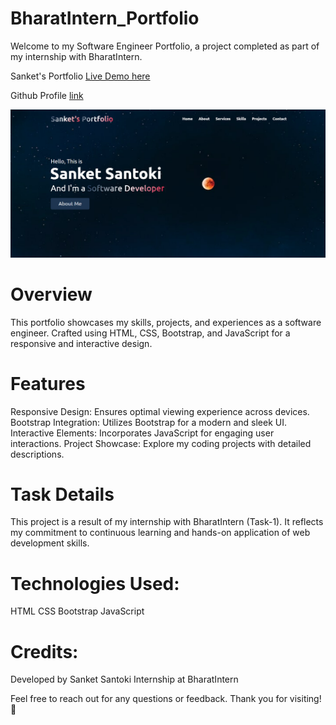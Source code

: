 # BharatIntern_Portfolio
Welcome to my Software Engineer Portfolio, a project completed as part of my internship with BharatIntern.

Sanket's Portfolio [Live Demo here](https://sanket-santoki.github.io/BharatIntern_Portfolio/)

Github Profile [link](https://github.com/sanket-santoki/)

![app](assets/image.png) 

# Overview
This portfolio showcases my skills, projects, and experiences as a software engineer. Crafted using HTML, CSS, Bootstrap, and JavaScript for a responsive and interactive design.

# Features
Responsive Design: Ensures optimal viewing experience across devices.
Bootstrap Integration: Utilizes Bootstrap for a modern and sleek UI.
Interactive Elements: Incorporates JavaScript for engaging user interactions.
Project Showcase: Explore my coding projects with detailed descriptions.

# Task Details
This project is a result of my internship with BharatIntern (Task-1). It reflects my commitment to continuous learning and hands-on application of web development skills.

# Technologies Used:
HTML
CSS
Bootstrap
JavaScript

# Credits:
Developed by Sanket Santoki
Internship at BharatIntern

Feel free to reach out for any questions or feedback. Thank you for visiting! 🚀
